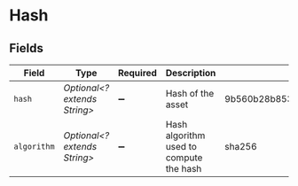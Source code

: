 # Hash


## Fields

| Field                                                            | Type                                                             | Required                                                         | Description                                                      | Example                                                          |
| ---------------------------------------------------------------- | ---------------------------------------------------------------- | ---------------------------------------------------------------- | ---------------------------------------------------------------- | ---------------------------------------------------------------- |
| `hash`                                                           | *Optional<? extends String>*                                     | :heavy_minus_sign:                                               | Hash of the asset                                                | 9b560b28b85378a5004117539196ab24e21bbd75b0e9eb1a8bc7c5fd80dc5b57 |
| `algorithm`                                                      | *Optional<? extends String>*                                     | :heavy_minus_sign:                                               | Hash algorithm used to compute the hash                          | sha256                                                           |